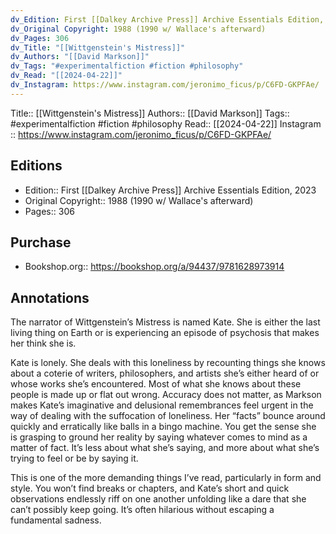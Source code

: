 ```yaml
---
dv_Edition: First [[Dalkey Archive Press]] Archive Essentials Edition, 2023
dv_Original Copyright: 1988 (1990 w/ Wallace's afterward)
dv_Pages: 306
dv_Title: "[[Wittgenstein's Mistress]]"
dv_Authors: "[[David Markson]]"
dv_Tags: "#experimentalfiction #fiction #philosophy"
dv_Read: "[[2024-04-22]]"
dv_Instagram: https://www.instagram.com/jeronimo_ficus/p/C6FD-GKPFAe/
---
```

Title:: [[Wittgenstein's Mistress]]
Authors:: [[David Markson]]
Tags:: #experimentalfiction #fiction #philosophy 
Read:: [[2024-04-22]]
Instagram :: https://www.instagram.com/jeronimo_ficus/p/C6FD-GKPFAe/

## Editions
- Edition:: First [[Dalkey Archive Press]] Archive Essentials Edition, 2023
- Original Copyright:: 1988 (1990 w/ Wallace's afterward)
- Pages:: 306

## Purchase
* Bookshop.org:: https://bookshop.org/a/94437/9781628973914
## Annotations

The narrator of Wittgenstein’s Mistress is named Kate. She is either the last living thing on Earth or is experiencing an episode of psychosis that makes her think she is.   
  
Kate is lonely. She deals with this loneliness by recounting things she knows about a coterie of writers, philosophers, and artists she’s either heard of or whose works she’s encountered. Most of what she knows about these people is made up or flat out wrong. Accuracy does not matter, as Markson makes Kate’s imaginative and delusional remembrances feel urgent in the way of dealing with the suffocation of loneliness. Her “facts” bounce around quickly and erratically like balls in a bingo machine. You get the sense she is grasping to ground her reality by saying whatever comes to mind as a matter of fact. It’s less about what she’s saying, and more about what she’s trying to feel or be by saying it.   
  
This is one of the more demanding things I’ve read, particularly in form and style. You won’t find breaks or chapters, and Kate’s short and quick observations endlessly riff on one another unfolding like a dare that she can’t possibly keep going. It’s often hilarious without escaping a fundamental sadness.